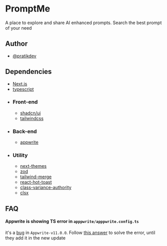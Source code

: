 # PromptMe

A place to explore and share AI enhanced prompts. Search the best prompt of your need

## Author

- [@pratikdev](https://twitter.com/pratik_and_dev)

## Dependencies

- [Next.js](https://nextjs.org/)
- [typescript](https://www.typescriptlang.org/)
- ### Front-end
  - [shadcn/ui](https://ui.shadcn.com/)
  - [tailwindcss](https://tailwindcss.com/)
- ### Back-end
  - [appwrite](https://appwrite.io/)
- ### Utility
  - [next-themes](https://github.com/pacocoursey/next-themes)
  - [zod](https://zod.dev/)
  - [tailwind-merge](https://github.com/dcastil/tailwind-merge)
  - [react-hot-toast](https://react-hot-toast.com/)
  - [class-variance-authority](https://cva.style/docs)
  - [clsx](https://github.com/lukeed/clsx)

## FAQ

#### Appwrite is showing TS error in `apppwrite/apppwrite.config.ts`

it's a [bug](https://github.com/appwrite/sdk-for-web/issues/54) in `Appwrite-v11.0.0`. Follow [this answer](https://github.com/appwrite/sdk-for-web/issues/54#issuecomment-1537470706) to solve the error, until they add it in the new update
